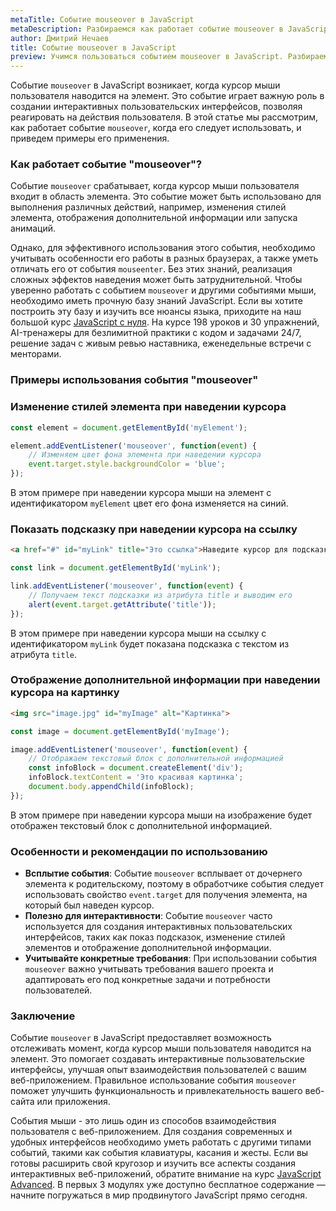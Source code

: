 ```yaml
---
metaTitle: Событие mouseover в JavaScript
metaDescription: Разбираемся как работает событие mouseover в JavaScript
author: Дмитрий Нечаев
title: Событие mouseover в JavaScript
preview: Учимся пользоваться событием mouseover в JavaScript. Разбираем примеры использования
---
```


Событие `mouseover` в JavaScript возникает, когда курсор мыши пользователя наводится на элемент. Это событие играет важную роль в создании интерактивных пользовательских интерфейсов, позволяя реагировать на действия пользователя. В этой статье мы рассмотрим, как работает событие `mouseover`, когда его следует использовать, и приведем примеры его применения.

### Как работает событие "mouseover"?

Событие `mouseover` срабатывает, когда курсор мыши пользователя входит в область элемента. Это событие может быть использовано для выполнения различных действий, например, изменения стилей элемента, отображения дополнительной информации или запуска анимаций.

Однако, для эффективного использования этого события, необходимо учитывать особенности его работы в разных браузерах, а также уметь отличать его от события `mouseenter`. Без этих знаний, реализация сложных эффектов наведения может быть затруднительной. Чтобы уверенно работать с событием `mouseover` и другими событиями мыши, необходимо иметь прочную базу знаний JavaScript. Если вы хотите построить эту базу и изучить все нюансы языка, приходите на наш большой курс [JavaScript с нуля](https://purpleschool.ru/course/javascript-basics?utm_source=knowledgebase&utm_medium=text&utm_campaign=sobytie-mouseover-v-javascript). На курсе 198 уроков и 30 упражнений, AI-тренажеры для безлимитной практики с кодом и задачами 24/7, решение задач с живым ревью наставника, еженедельные встречи с менторами.

### Примеры использования события "mouseover"

### Изменение стилей элемента при наведении курсора

```jsx
const element = document.getElementById('myElement');

element.addEventListener('mouseover', function(event) {
    // Изменяем цвет фона элемента при наведении курсора
    event.target.style.backgroundColor = 'blue';
});

```

В этом примере при наведении курсора мыши на элемент с идентификатором `myElement` цвет его фона изменяется на синий.

### Показать подсказку при наведении курсора на ссылку

```html
<a href="#" id="myLink" title="Это ссылка">Наведите курсор для подсказки</a>

```

```jsx
const link = document.getElementById('myLink');

link.addEventListener('mouseover', function(event) {
    // Получаем текст подсказки из атрибута title и выводим его
    alert(event.target.getAttribute('title'));
});

```

В этом примере при наведении курсора мыши на ссылку с идентификатором `myLink` будет показана подсказка с текстом из атрибута `title`.

### Отображение дополнительной информации при наведении курсора на картинку

```html
<img src="image.jpg" id="myImage" alt="Картинка">

```

```jsx
const image = document.getElementById('myImage');

image.addEventListener('mouseover', function(event) {
    // Отображаем текстовый блок с дополнительной информацией
    const infoBlock = document.createElement('div');
    infoBlock.textContent = 'Это красивая картинка';
    document.body.appendChild(infoBlock);
});

```

В этом примере при наведении курсора мыши на изображение будет отображен текстовый блок с дополнительной информацией.

### Особенности и рекомендации по использованию

- **Всплытие события**: Событие `mouseover` всплывает от дочернего элемента к родительскому, поэтому в обработчике события следует использовать свойство `event.target` для получения элемента, на который был наведен курсор.
- **Полезно для интерактивности**: Событие `mouseover` часто используется для создания интерактивных пользовательских интерфейсов, таких как показ подсказок, изменение стилей элементов и отображение дополнительной информации.
- **Учитывайте конкретные требования**: При использовании события `mouseover` важно учитывать требования вашего проекта и адаптировать его под конкретные задачи и потребности пользователей.

### Заключение

Событие `mouseover` в JavaScript предоставляет возможность отслеживать момент, когда курсор мыши пользователя наводится на элемент. Это помогает создавать интерактивные пользовательские интерфейсы, улучшая опыт взаимодействия пользователей с вашим веб-приложением. Правильное использование события `mouseover` поможет улучшить функциональность и привлекательность вашего веб-сайта или приложения.

События мыши - это лишь один из способов взаимодействия пользователя с веб-приложением.  Для создания современных и удобных интерфейсов необходимо уметь работать с другими типами событий, такими как события клавиатуры, касания и жесты. Если вы готовы расширить свой кругозор и изучить все аспекты создания интерактивных веб-приложений, обратите внимание на курс [JavaScript Advanced](https://purpleschool.ru/course/javascript-advanced?utm_source=knowledgebase&utm_medium=text&utm_campaign=sobytie-mouseover-v-javascript). В первых 3 модулях уже доступно бесплатное содержание — начните погружаться в мир продвинутого JavaScript прямо сегодня.
